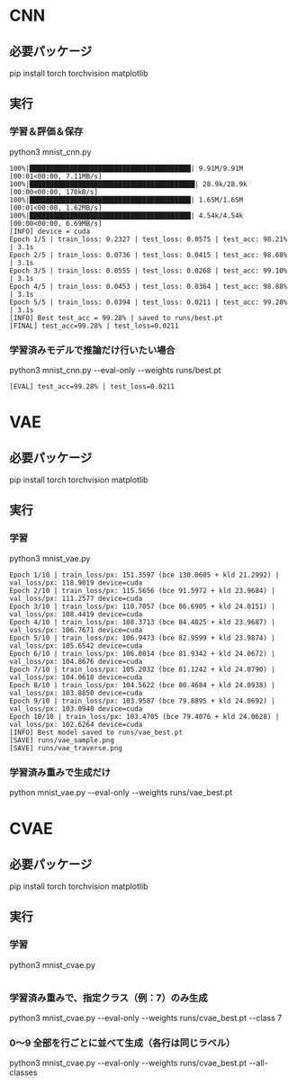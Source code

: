 # CNN

## 必要パッケージ
pip install torch torchvision matplotlib

## 実行

### 学習＆評価＆保存
python3 mnist_cnn.py

```log
100%|████████████████████████████████████████| 9.91M/9.91M [00:01<00:00, 7.11MB/s]
100%|█████████████████████████████████████████| 28.9k/28.9k [00:00<00:00, 170kB/s]
100%|████████████████████████████████████████| 1.65M/1.65M [00:01<00:00, 1.62MB/s]
100%|████████████████████████████████████████| 4.54k/4.54k [00:00<00:00, 6.69MB/s]
[INFO] device = cuda
Epoch 1/5 | train_loss: 0.2327 | test_loss: 0.0575 | test_acc: 98.21% | 3.1s
Epoch 2/5 | train_loss: 0.0736 | test_loss: 0.0415 | test_acc: 98.68% | 3.1s
Epoch 3/5 | train_loss: 0.0555 | test_loss: 0.0268 | test_acc: 99.10% | 3.1s
Epoch 4/5 | train_loss: 0.0453 | test_loss: 0.0364 | test_acc: 98.88% | 3.1s
Epoch 5/5 | train_loss: 0.0394 | test_loss: 0.0211 | test_acc: 99.28% | 3.1s
[INFO] Best test_acc = 99.28% | saved to runs/best.pt
[FINAL] test_acc=99.28% | test_loss=0.0211
```

### 学習済みモデルで推論だけ行いたい場合
python3 mnist_cnn.py --eval-only --weights runs/best.pt

```log
[EVAL] test_acc=99.28% | test_loss=0.0211
```

# VAE

## 必要パッケージ
pip install torch torchvision matplotlib

## 実行

### 学習
python3 mnist_vae.py

```log
Epoch 1/10 | train_loss/px: 151.3597 (bce 130.0605 + kld 21.2992) | val_loss/px: 118.9019 device=cuda
Epoch 2/10 | train_loss/px: 115.5656 (bce 91.5972 + kld 23.9684) | val_loss/px: 111.2577 device=cuda
Epoch 3/10 | train_loss/px: 110.7057 (bce 86.6905 + kld 24.0151) | val_loss/px: 108.4419 device=cuda
Epoch 4/10 | train_loss/px: 108.3713 (bce 84.4025 + kld 23.9687) | val_loss/px: 106.7671 device=cuda
Epoch 5/10 | train_loss/px: 106.9473 (bce 82.9599 + kld 23.9874) | val_loss/px: 105.6542 device=cuda
Epoch 6/10 | train_loss/px: 106.0014 (bce 81.9342 + kld 24.0672) | val_loss/px: 104.8676 device=cuda
Epoch 7/10 | train_loss/px: 105.2032 (bce 81.1242 + kld 24.0790) | val_loss/px: 104.0618 device=cuda
Epoch 8/10 | train_loss/px: 104.5622 (bce 80.4684 + kld 24.0938) | val_loss/px: 103.8850 device=cuda
Epoch 9/10 | train_loss/px: 103.9587 (bce 79.8895 + kld 24.0692) | val_loss/px: 103.0940 device=cuda
Epoch 10/10 | train_loss/px: 103.4705 (bce 79.4076 + kld 24.0628) | val_loss/px: 102.6264 device=cuda
[INFO] Best model saved to runs/vae_best.pt
[SAVE] runs/vae_sample.png
[SAVE] runs/vae_traverse.png
```

### 学習済み重みで生成だけ
python mnist_vae.py --eval-only --weights runs/vae_best.pt


# CVAE
## 必要パッケージ
pip install torch torchvision matplotlib

## 実行

### 学習
python3 mnist_cvae.py

```log

```

### 学習済み重みで、指定クラス（例：7）のみ生成
python3 mnist_cvae.py --eval-only --weights runs/cvae_best.pt --class 7

### 0〜9 全部を行ごとに並べて生成（各行は同じラベル）
python3 mnist_cvae.py --eval-only --weights runs/cvae_best.pt --all-classes
